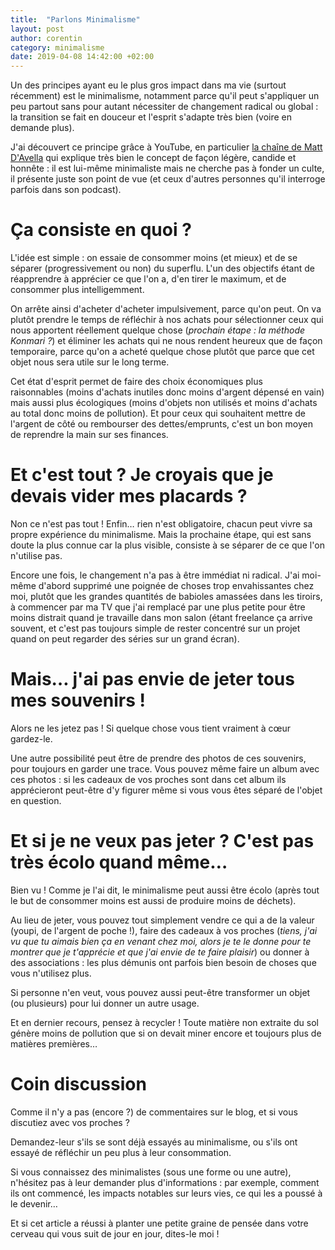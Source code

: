 ```yaml
---
title:  "Parlons Minimalisme"
layout: post
author: corentin
category: minimalisme
date: 2019-04-08 14:42:00 +02:00
---
```


Un des principes ayant eu le plus gros impact dans ma vie (surtout récemment) est le minimalisme, notamment parce qu'il peut s'appliquer un peu partout sans pour autant nécessiter de changement radical ou global : la transition se fait en douceur et l'esprit s'adapte très bien (voire en demande plus).

J'ai découvert ce principe grâce à YouTube, en particulier [la chaîne de Matt D'Avella](https://www.youtube.com/mattdavella) qui explique très bien le concept de façon légère, candide et honnête : il est lui-même minimaliste mais ne cherche pas à fonder un culte, il présente juste son point de vue (et ceux d'autres personnes qu'il interroge parfois dans son podcast).

# Ça consiste en quoi ?

L'idée est simple : on essaie de consommer moins (et mieux) et de se séparer (progressivement ou non) du superflu. L'un des objectifs étant de réapprendre à apprécier ce que l'on a, d'en tirer le maximum, et de consommer plus intelligemment.

On arrête ainsi d'acheter d'acheter impulsivement, parce qu'on peut. On va plutôt prendre le temps de réfléchir à nos achats pour sélectionner ceux qui nous apportent réellement quelque chose (*prochain étape : la méthode Konmari ?*) et éliminer les achats qui ne nous rendent heureux que de façon temporaire, parce qu'on a acheté quelque chose plutôt que parce que cet objet nous sera utile sur le long terme.

Cet état d'esprit permet de faire des choix économiques plus raisonnables (moins d'achats inutiles donc moins d'argent dépensé en vain) mais aussi plus écologiques (moins d'objets non utilisés et moins d'achats au total donc moins de pollution). Et pour ceux qui souhaitent mettre de l'argent de côté ou rembourser des dettes/emprunts, c'est un bon moyen de reprendre la main sur ses finances.

# Et c'est tout ? Je croyais que je devais vider mes placards ?

Non ce n'est pas tout ! Enfin… rien n'est obligatoire, chacun peut vivre sa propre expérience du minimalisme. Mais la prochaine étape, qui est sans doute la plus connue car la plus visible, consiste à se séparer de ce que l'on n'utilise pas.

Encore une fois, le changement n'a pas à être immédiat ni radical. J'ai moi-même d'abord supprimé une poignée de choses trop envahissantes chez moi, plutôt que les grandes quantités de babioles amassées dans les tiroirs, à commencer par ma TV que j'ai remplacé par une plus petite pour être moins distrait quand je travaille dans mon salon (étant freelance ça arrive souvent, et c'est pas toujours simple de rester concentré sur un projet quand on peut regarder des séries sur un grand écran).

# Mais… j'ai pas envie de jeter tous mes souvenirs !

Alors ne les jetez pas ! Si quelque chose vous tient vraiment à cœur gardez-le.

Une autre possibilité peut être de prendre des photos de ces souvenirs, pour toujours en garder une trace. Vous pouvez même faire un album avec ces photos : si les cadeaux de vos proches sont dans cet album ils apprécieront peut-être d'y figurer même si vous vous êtes séparé de l'objet en question.

# Et si je ne veux pas jeter ? C'est pas très écolo quand même…

Bien vu ! Comme je l'ai dit, le minimalisme peut aussi être écolo (après tout le but de consommer moins est aussi de produire moins de déchets).

Au lieu de jeter, vous pouvez tout simplement vendre ce qui a de la valeur (youpi, de l'argent de poche !), faire des cadeaux à vos proches (*tiens, j'ai vu que tu aimais bien ça en venant chez moi, alors je te le donne pour te montrer que je t'apprécie et que j'ai envie de te faire plaisir*) ou donner à des associations : les plus démunis ont parfois bien besoin de choses que vous n'utilisez plus.

Si personne n'en veut, vous pouvez aussi peut-être transformer un objet (ou plusieurs) pour lui donner un autre usage.

Et en dernier recours, pensez à recycler ! Toute matière non extraite du sol génère moins de pollution que si on devait miner encore et toujours plus de matières premières…

# Coin discussion

Comme il n'y a pas (encore ?) de commentaires sur le blog, et si vous discutiez avec vos proches ?

Demandez-leur s'ils se sont déjà essayés au minimalisme, ou s'ils ont essayé de réfléchir un peu plus à leur consommation.

Si vous connaissez des minimalistes (sous une forme ou une autre), n'hésitez pas à leur demander plus d'informations : par exemple, comment ils ont commencé, les impacts notables sur leurs vies, ce qui les a poussé à le devenir…

Et si cet article a réussi à planter une petite graine de pensée dans votre cerveau qui vous suit de jour en jour, dites-le moi !
